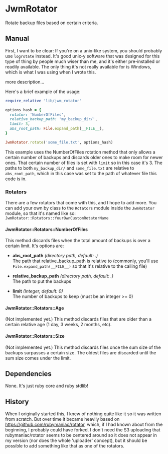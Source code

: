 JwmRotator
==========
Rotate backup files based on certain criteria.


Manual
------
First, I want to be clear: If you're on a unix-like system, you should probably use `logrotate` instead. It's good unix-y software that was designed for this type of thing by people much wiser than me, and it's either pre-installed or readily available. The only thing it's not really available for is Windows, which is what I was using when I wrote this.

more description...


Here's a brief example of the usage:

```ruby
require_relative 'lib/jwm_rotator'

options_hash = {
  rotator: 'NumberOfFiles',
  relative_backup_path: 'my_backup_dir/',
  limit: 3,
  abs_root_path: File.expand_path(__FILE__),
}

JwmRotator.rotate('some_file.txt', options_hash)
```

This example uses the NumberOfFiles rotation method that only allows a certain number of backups and discards older ones to make room for newer ones. That certain number of files is set with `limit` so in this case it's 3. The paths to both `my_backup_dir/` and `some_file.txt` are relative to `abs_root_path`, which in this case was set to the path of whatever file this code is in.


### Rotators

There are a few rotators that come with this, and I hope to add more. You can add your own by class to the `Rotators` module inside the `JwmRotator` module, so that it's named like so: `JwmRotator::Rotators::YourOwnCustomRotatorName`


#### JwmRotator::Rotators::NumberOfFiles

This method discards files when the total amount of backups is over a certain limit. It's options are:

- **abs_root_path** _(directory path, default: .)_  
  The path that relative_backup_path is relative to (commonly, you'll use `File.expand_path(__FILE__)` so that it's relative to the calling file)

- **relative_backup_path** _(directory path, default: .)_  
  The path to put the backups

- **limit** _(Integer, default: 0)_  
  The number of backups to keep (must be an integer >= 0)


#### JwmRotator::Rotators::Age

(Not implemented yet.) This method discards files that are older than a certain relative age (1 day, 3 weeks, 2 months, etc).


#### JwmRotator::Rotators::Size

(Not implemented yet.) This method discards files once the sum size of the backups surpasses a certain size. The oldest files are discarded until the sum size comes under the limit.


Dependencies
------------

None. It's just ruby core and ruby stdlib!


History
-------
When I originally started this, I knew of nothing quite like it so it was written from scratch. But over time it became heavily based on https://github.com/rubymaniac/rotator, which, if I had known about from the beginning, I probably could have forked. I don't need the S3 uploading that rubymaniac/rotator seems to be centered around so it does not appear in my version (nor does the whole 'uploader' concept), but it should be possible to add something like that as one of the rotators.



